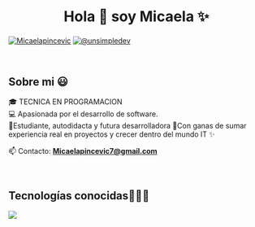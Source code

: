 <h1 align="center">Hola 👋  soy Micaela ✨ </h1> 

<p align="left">
<a href="www.linkedin.com/in/micaela-pincevic-01bbb0255" target="blank"><img align="center" src="https://img.shields.io/badge/LinkedIn-0077B5?style=for-the-badge&logo=linkedin&logoColor=white" alt="Micaelapincevic"/></a>
<a href = "mailto:micaelapincevic7@gmail.com" target="blank"><img align="center" src="https://img.shields.io/badge/Gmail-D14836?style=for-the-badge&logo=gmail&logoColor=white" alt="@unsimpledev"  /></a>
  </p>
<br>
<h2>Sobre mi 😃</h2>
<!--Intro start-->

<p align="left">
🎓 TECNICA EN PROGRAMACION
<br>
💻 Apasionada por el desarrollo de software.
<br>
📝Estudiante, autodidacta y futura desarrolladora 🚀Con ganas de sumar experiencia real en proyectos y crecer dentro del mundo IT ✨

📫 Contacto: **Micaelapincevic7@gmail.com**
<!--Intro end-->
  </p>
<br>

<h2 >Tecnologías conocidas👨🏻‍💻</h2>
<!--tech stack icons-->
<p align="left">
  <a href="https://skillicons.dev">
    <img src="https://skillicons.dev/icons?i=androidstudiocss,html,js,css,mysql,sqlite,py,wordpress,vscode,figma,discord,&perline=12" />
  </a>
</p>
<br><br>



